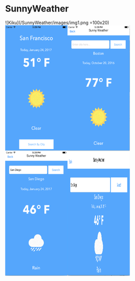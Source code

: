 # SunnyWeather
![Kiku](/SunnyWeather/images/img1.png =100x20)
<img src="/SunnyWeather/images/img1.png" align="left" height="400" width="200" >
<img src="/SunnyWeather/images/img2.png" align="left" height="400" width="200" >
<img src="/SunnyWeather/images/img3.png" align="left" height="400" width="200" >
<img src="/SunnyWeather/images/img4.png" align="left" height="400" width="200" >
